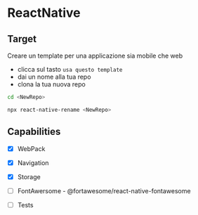 # ReactNative

## Target
Creare un template per una applicazione sia mobile che web

- clicca sul tasto `usa questo template`
- dai un nome alla tua repo
- clona la tua nuova repo


```sh
cd <NewRepo>

npx react-native-rename <NewRepo>
```

## Capabilities

- [x] WebPack
- [x] Navigation
- [x] Storage
- [ ] FontAwersome - @fortawesome/react-native-fontawesome
- [ ] Tests


